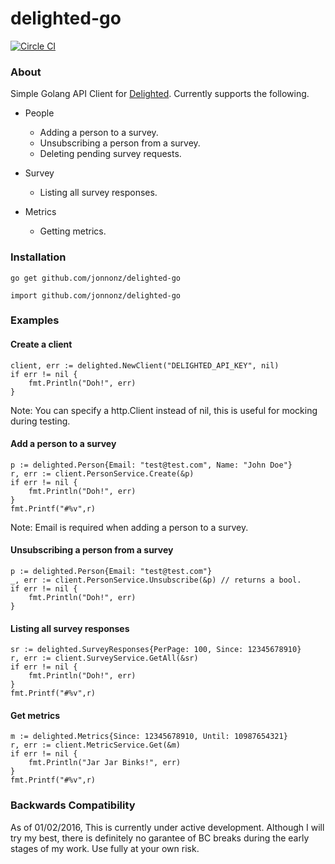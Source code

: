 # delighted-go
[![Circle CI](https://circleci.com/gh/jonnonz/delighted-go/tree/master.svg?style=svg)](https://circleci.com/gh/jonnonz/delighted-go/tree/master)

### About 
Simple Golang API Client for [Delighted](https://delighted.com). Currently supports the following. 

- People 
	- Adding a person to a survey.
	- Unsubscribing a person from a survey.
	- Deleting pending survey requests.
	
- Survey
	- Listing all survey responses.

- Metrics
	- Getting metrics.


### Installation 

```
go get github.com/jonnonz/delighted-go
```


```
import github.com/jonnonz/delighted-go
```


### Examples

#### Create a client

```
client, err := delighted.NewClient("DELIGHTED_API_KEY", nil)
if err != nil {
	fmt.Println("Doh!", err)
}
```
Note: You can specify a http.Client instead of nil, this is useful for mocking during testing.

#### Add a person to a survey
```
p := delighted.Person{Email: "test@test.com", Name: "John Doe"}
r, err := client.PersonService.Create(&p)
if err != nil {
	fmt.Println("Doh!", err)
}
fmt.Printf("#%v",r)
```
Note: Email is required when adding a person to a survey.

#### Unsubscribing a person from a survey

```
p := delighted.Person{Email: "test@test.com"}
_, err := client.PersonService.Unsubscribe(&p) // returns a bool.
if err != nil {
	fmt.Println("Doh!", err)
}

```

#### Listing all survey responses

```
sr := delighted.SurveyResponses{PerPage: 100, Since: 12345678910}
r, err := client.SurveyService.GetAll(&sr)
if err != nil {
	fmt.Println("Doh!", err)
}
fmt.Printf("#%v",r)
```


#### Get metrics

```
m := delighted.Metrics{Since: 12345678910, Until: 10987654321}
r, err := client.MetricService.Get(&m)
if err != nil {
	fmt.Println("Jar Jar Binks!", err)
}
fmt.Printf("#%v",r)
```

### Backwards Compatibility

As of 01/02/2016, This is currently under active development. Although I will try my best, there is definitely no garantee of BC breaks during the early stages of my work. Use fully at your own risk.


